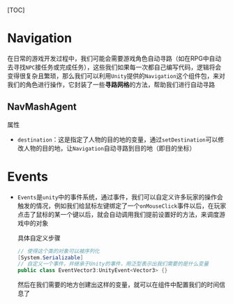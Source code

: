 [TOC]

# Navigation

在日常的游戏开发过程中，我们可能会需要游戏角色自动寻路（如在RPG中自动去寻找`NPC`接任务或完成任务），这些我们如果每一次都自己编写代码，逻辑将会变得很复杂且繁琐，那么我们可以利用`Unity`提供的`Navigation`这个组件包，来对我们的角色进行操作，它封装了一些**寻路网格**的方法，帮助我们进行自动寻路

## NavMashAgent

属性

- `destination`：这是指定了人物的目的地的变量，通过`setDestination`可以修改人物的目的地，让`Navigation`自动寻路到目的地（即目的坐标）

# Events

- `Events`是`unity`中的事件系统，通过事件，我们可以自定义许多玩家的操作会触发的情况，例如我们给鼠标左键绑定了一个`onMouseClick`事件以后，在玩家点击了鼠标的某一个键以后，就会自动调用我们提前设置好的方法，来调度游戏中的对象

  具体自定义步骤

  ```C#
  // 使得这个类的对象可以被序列化
  [System.Serializable]
  // 自定义一个事件，并继承于Unity的事件，用泛型表示出我们需要的是什么变量
  public class EventVector3:UnityEvent<Vector3> {}
  ```

  然后在我们需要的地方创建出这样的变量，就可以在组件中配置我们的时间信息了

  


